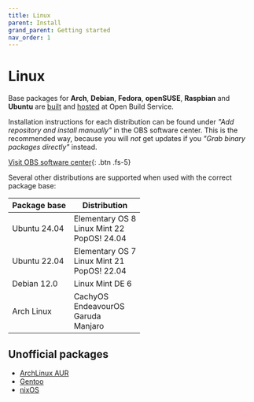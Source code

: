 ```yaml
---
title: Linux
parent: Install
grand_parent: Getting started
nav_order: 1
---
```


# Linux

Base packages for **Arch**, **Debian**, **Fedora**, **openSUSE**, **Raspbian** and **Ubuntu** are
[built](https://build.opensuse.org/package/show/home:manuelschneid3r/albert) and
[hosted](http://download.opensuse.org/repositories/home:/manuelschneid3r/) at Open Build Service.

Installation instructions for each distribution can be found under *"Add repository and install manually"* in the OBS software center.
This is the recommended way, because you will _not_ get updates if you *"Grab binary packages directly"* instead.

[Visit OBS software center](https://software.opensuse.org/download/package.iframe?project=home:manuelschneid3r&package=albert&acolor=00cccc&hcolor=00aaaa&locale=en){: .btn .fs-5}

Several other distributions are supported when used with the correct package base:

| Package base | Distribution                                     |
|--------------|--------------------------------------------------|
| Ubuntu 24.04 | Elementary OS 8<br>Linux Mint 22<br>PopOS! 24.04 |
| Ubuntu 22.04 | Elementary OS 7<br>Linux Mint 21<br>PopOS! 22.04 |    
| Debian 12.0  | Linux Mint DE 6                                  |
| Arch Linux   | CachyOS<br>EndeavourOS<br>Garuda<br>Manjaro      |

## Unofficial packages

- [ArchLinux AUR](https://aur.archlinux.org/packages/albert)
- [Gentoo](https://gpo.zugaina.org/x11-misc/albert)
- [nixOS](https://search.nixos.org/packages?channel=unstable&from=0&size=50&sort=relevance&type=packages&query=albert)

